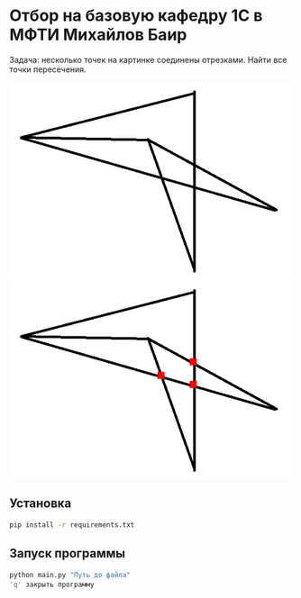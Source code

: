 # Отбор на базовую кафедру 1С в МФТИ Михайлов Баир
Задача: несколько точек на картинке соединены отрезками. Найти все точки пересечения.

![](image.png)
![](result.png)

## Установка


```bash
pip install -r requirements.txt
```

## Запуск программы
```bash
python main.py "Путь до файла"
'q' закрыть программу
```
